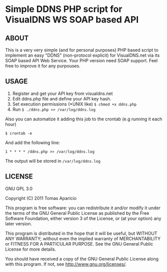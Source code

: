 # Simple DDNS PHP script for VisualDNS WS SOAP based API

## ABOUT
This is a very very simple (and for personal purposes) PHP based script to implement an easy "DDNS" (non-protocol explicit) for VisualDNS.net via its SOAP based API Web Service.
Your PHP version need SOAP support. 
Feel free to improve it for any purpouses.

## USAGE

1. Register and get your API key from visualdns.net
2. Edit ddns.php file and define your API key hash.
3. Set execution permissions (*UNIX like)
`$ chmod +x ddns.php` 
4. Run 
`$ ./ddns.php >> /var/log/ddns.log`

Also you can automatize it adding this job to the crontab (e.g running it each hour)

```
$ crontab -e
```

And add the following line:

```
1 * * * * /ddns.php >> /var/log/ddns.log
``` 

The output will be stored in `/var/log/ddns.log`

## LICENSE

GNU GPL 3.0

Copyright (C) 2011  Tomas Aparicio

This program is free software: you can redistribute it and/or modify
it under the terms of the GNU General Public License as published by
the Free Software Foundation, either version 3 of the License, or
(at your option) any later version.

This program is distributed in the hope that it will be useful,
but WITHOUT ANY WARRANTY; without even the implied warranty of
MERCHANTABILITY or FITNESS FOR A PARTICULAR PURPOSE.  See the
GNU General Public License for more details.

You should have received a copy of the GNU General Public License
along with this program.  If not, see <http://www.gnu.org/licenses/>.
